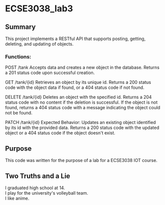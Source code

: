 # ECSE3038_lab3
## Summary
This project implements a RESTful API that supports posting, getting, deleting, and updating of objects. 

### Functions:
POST /tank
Accepts data and creates a new object in the database. Returns a 201 status code upon successful creation.

GET /tank/{id}
Retrieves an object by its unique id. Returns a 200 status code with the object data if found, or a 404 status code if not found.

DELETE /tank/{id}
Deletes an object with the specified id. Returns a 204 status code with no content if the deletion is successful. If the object is not found, returns a 404 status code with a message indicating the object could not be found.

PATCH /tank/{id}
Expected Behavior: Updates an existing object identified by its id with the provided data. Returns a 200 status code with the updated object or a 404 status code if the object doesn't exist.

## Purpose
This code was written for the purpose of a lab for a ECSE3038 IOT course.

## Two Truths and a Lie
I graduated high school at 14.\
I play for the university's volleyball team.\
I like anime.
